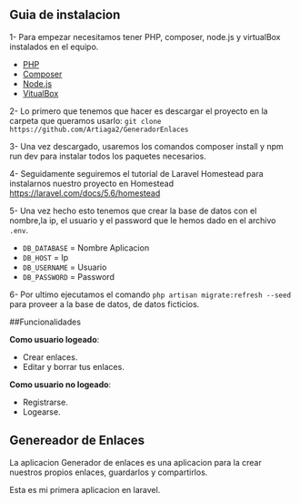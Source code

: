 ## Guia de instalacion

1- Para empezar necesitamos tener PHP, composer, node.js y virtualBox instalados en el equipo.

- [PHP](http://php.net/manual/es/install.php)
- [Composer](https://getcomposer.org/download/) 
- [Node.js](https://nodejs.org/es/)
- [VitualBox](https://www.virtualbox.org/wiki/Downloads)

2- Lo primero que tenemos que hacer es descargar el proyecto en la carpeta que queramos usarlo:
`git clone https://github.com/Artiaga2/GeneradorEnlaces`

3- Una vez descargado, usaremos los comandos composer install y npm run dev para instalar todos los paquetes necesarios.

4- Seguidamente seguiremos el tutorial de Laravel Homestead para instalarnos nuestro proyecto en Homestead
https://laravel.com/docs/5.6/homestead

5- Una vez hecho esto tenemos que crear la base de datos con el nombre,la ip, el usuario y el password que le hemos dado en el archivo `.env`.
- `DB_DATABASE` = Nombre Aplicacion
- `DB_HOST` = Ip
- `DB_USERNAME` = Usuario
- `DB_PASSWORD` = Password

6- Por ultimo ejecutamos el comando `php artisan migrate:refresh --seed` para proveer a la base de datos, de datos
ficticios.


##Funcionalidades

**Como usuario logeado**:

- Crear enlaces.
- Editar y borrar tus enlaces.

**Como usuario no logeado**:

- Registrarse.
- Logearse.


## Genereador de Enlaces

La aplicacion Generador de enlaces es una aplicacion para la crear nuestros propios enlaces, guardarlos y compartirlos.

Esta es mi primera aplicacion en laravel.
